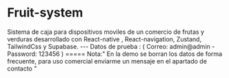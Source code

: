 # Fruit-system

Sistema de caja para dispositivos moviles de un comercio de frutas y verduras desarrollado con React-native , React-navigation, Zustand, TailwindCss y Supabase. ---
Datos de prueba : ( Correo: admin@admin -
Password: 123456 ) ===== Nota:" En la demo se borran los datos de forma frecuente, para uso comercial enviarme un mensaje en el apartado de contacto "

